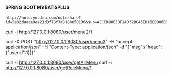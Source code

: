 #### SPRING BOOT MYBATISPLUS
```$xslt
http://note.youdao.com/noteshare?id=5a82daade9ea21d3f78f3a018be58136&sub=A2CFD98B5BF14D32BC43ED16EDD86D56
```
curl -i http://127.0.0.1:8080/user/menu2/1

curl -X POST "http://127.0.0.1:8080/user/menu3" -H "accept: application/json" -H "Content-Type: application/json" -d "{\"msg\":{\"head\":{\"userid\":1}}}"


curl -i http://127.0.0.1:8080/user/getAllMenu
curl -i http://127.0.0.1:8080/user/getRoleMenu/1